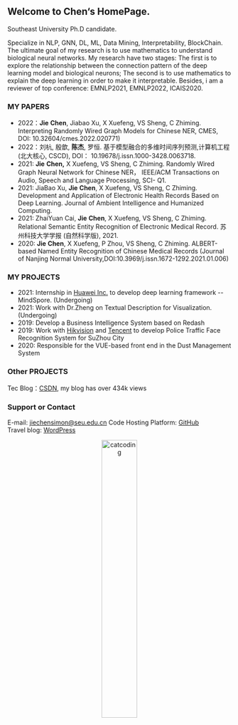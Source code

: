 ## Welcome to Chen‘s HomePage.

Southeast University Ph.D candidate.

Specialize in NLP, GNN, DL, ML, Data Mining, Interpretability, BlockChain. 
The ultimate goal of my research is to use mathematics to understand biological neural networks. My research have two stages: The first is to explore the relationship between the connection pattern of the deep learning model and biological neurons; The second is to use mathematics to explain the deep learning in order to make it interpretable. Besides, i am a reviewer of top conference: EMNLP2021, EMNLP2022, ICAIS2020.


### MY PAPERS
- 2022：**Jie** **Chen**, Jiabao Xu, X Xuefeng, VS Sheng, C Zhiming. Interpreting Randomly Wired Graph Models for Chinese NER, CMES, DOI: 10.32604/cmes.2022.020771)
- 2022：刘杭, 殷歆, **陈杰**, 罗恒. 基于模型融合的多维时间序列预测,计算机工程(北大核心, CSCD), DOI：	10.19678/j.issn.1000-3428.0063718.
- 2021: **Jie** **Chen,** X Xuefeng, VS Sheng, C Zhiming. Randomly Wired Graph Neural Network for Chinese NER， IEEE/ACM Transactions on Audio, Speech and Language Processing, SCI- Q1.
- 2021: JiaBao Xu, **Jie** **Chen**, X Xuefeng, VS Sheng, C Zhiming. Development and Application of Electronic Health Records Based on Deep Learning. Journal of Ambient Intelligence and Humanized Computing. 
- 2021: ZhaiYuan Cai, **Jie** **Chen**, X Xuefeng, VS Sheng, C Zhiming. Relational Semantic Entity Recognition of Electronic Medical Record. 苏州科技大学学报 (自然科学版), 2021. 
- 2020: **Jie** **Chen**, X Xuefeng, P Zhou, VS Sheng, C Zhiming. ALBERT-based Named Entity Recognition of Chinese Medical Records (Journal of Nanjing Normal University,DOI:10.3969/j.issn.1672-1292.2021.01.006)

### MY PROJECTS
- 2021: Internship in [Huawei Inc.](https://www.huawei.com/en/corporate-information) to develop deep learning framework -- MindSpore. (Undergoing)
- 2021: Work with Dr.Zheng on Textual Description for Visualization. (Undergoing)
- 2019: Develop a Business Intelligence System based on Redash
- 2019: Work with [Hikvision](https://www.hikvision.com/en/) and [Tencent](https://www.tencent.com/zh-cn) to develop Police Traffic Face Recognition System for SuZhou City
- 2020: Responsible for the VUE-based front end in the Dust Management System

### Other PROJECTS
Tec Blog：[CSDN](https://drchen.blog.csdn.net/), my blog has over 434k views 


### Support or Contact

E-mail: <jiechensimon@seu.edu.cn>
Code Hosting Platform: [GitHub](https://github.com/JiechenJohn)  
Travel blog: [WordPress](https://idiotprofessorchen.wordpress.com/)

<div align="center">
    <img width="40%"  src="readme/img/catcoding.gif" alt="catcoding" />

</div>

